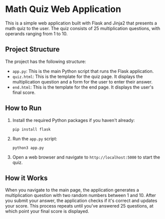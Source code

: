 # Math Quiz Web Application

This is a simple web application built with Flask and Jinja2 that presents a math quiz to the user. The quiz consists of 25 multiplication questions, with operands ranging from 1 to 10.

## Project Structure

The project has the following structure:


- `app.py`: This is the main Python script that runs the Flask application.
- `quiz.html`: This is the template for the quiz page. It displays the multiplication question and a form for the user to enter their answer.
- `end.html`: This is the template for the end page. It displays the user's final score.

## How to Run

1. Install the required Python packages if you haven't already:

    ```
    pip install flask
    ```

2. Run the `app.py` script:

    ```
    python3 app.py
    ```

3. Open a web browser and navigate to `http://localhost:5000` to start the quiz.

## How it Works

When you navigate to the main page, the application generates a multiplication question with two random numbers between 1 and 10. After you submit your answer, the application checks if it's correct and updates your score. This process repeats until you've answered 25 questions, at which point your final score is displayed.